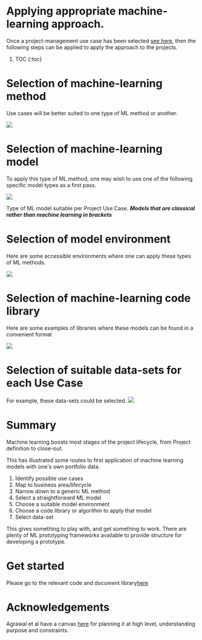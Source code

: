 # Applying appropriate machine-learning approach.

Once a project-management use case has been selected [see here](https://lawrencerowland.github.io/ML-for-portfolios.html), then the following steps can be applied to apply the approach to the projects.

1. TOC
{:toc}

# Selection of machine-learning method 
Use cases will be better suited to one type of ML method or another.

![](/images/2020-05-08-Applying-appropriate-machine-learning-approach/2020-02-subgraph-use-case-to-ML-type.png)

# Selection of machine-learning model
To apply this type of ML method, one may wish to use one of the following specific model types as a first pass. 

![](/images/2020-05-08-Applying-appropriate-machine-learning-approach/2020-02-subgraph-project-use-case-to-ML-model.png)

Type of ML model suitable per Project Use Case. 
***Models that are classical rather than machine learning in brackets***
  
# Selection of model environment
Here are some accessible environments where one can apply these types of ML methods. 

![](/images/2020-05-08-Applying-appropriate-machine-learning-approach/2020-02-ML-project-use-case-subgraph-for-environments.png)

# Selection of machine-learning code library
Here are some examples of libraries where these models can be found in a convenient format

![](/images/2020-05-08-Applying-appropriate-machine-learning-approach/2020-02-subgraph-ML-models-to-library.png) 


# Selection of suitable data-sets for each Use Case
For example, these data-sets could be selected. 
![](/images/2020-05-08-Applying-appropriate-machine-learning-approach/2020-02-subgraph-ML-model-to-data.png)

# Summary 
Machine learning boosts most stages of the project lifecycle, from Project definition to close-out.

This has illustrated some routes to first application of machine learning models with one's own portfolio data. 

1. Identify possible use cases
1. Map  to business area/lifecycle
1. Narrow down to a generic ML method
1. Select a straightforward ML model
1. Choose a suitable model environment
1. Choose a code library or algorithm to apply that model
1. Select data-set

This gives something to play with, and get something to work. There are plenty of ML prototyping frameworks available to provide structure for developing a prototype.

# Get started
Please go to the relevant code and document library[here](https://github.com/lawrencerowland/Machine-learning-for-project-portfolios)


# Acknowledgements
Agrawal et al </a> have a canvas [here](https://predictionmachines.ai) for planning it at high level, understanding purpose and constraints.
